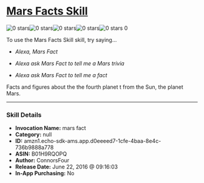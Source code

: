 # [Mars Facts Skill](http://alexa.amazon.com/#skills/amzn1.echo-sdk-ams.app.d0eeeed7-1cfe-4baa-8e4c-736b9888a778)
![0 stars](../../images/ic_star_border_black_18dp_1x.png)![0 stars](../../images/ic_star_border_black_18dp_1x.png)![0 stars](../../images/ic_star_border_black_18dp_1x.png)![0 stars](../../images/ic_star_border_black_18dp_1x.png)![0 stars](../../images/ic_star_border_black_18dp_1x.png) 0

To use the Mars Facts Skill skill, try saying...

* *Alexa, Mars Fact*

* *Alexa ask Mars Fact to tell me a Mars trivia*

* *Alexa ask Mars Fact to tell me a fact*

Facts and figures about the the fourth planet t from the Sun, the planet Mars.

***

### Skill Details

* **Invocation Name:** mars fact
* **Category:** null
* **ID:** amzn1.echo-sdk-ams.app.d0eeeed7-1cfe-4baa-8e4c-736b9888a778
* **ASIN:** B01H9RQOPQ
* **Author:** ConnorsFour
* **Release Date:** June 22, 2016 @ 09:16:03
* **In-App Purchasing:** No
